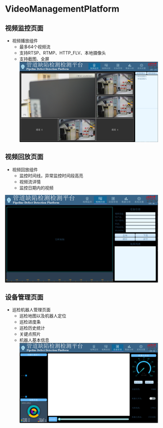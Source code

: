 # VideoManagementPlatform

## 视频监控页面

- 视频播放组件
	- 最多64个视频流
	- 支持RTSP、RTMP、HTTP_FLV、本地摄像头
	- 支持截图、全屏
![](./doc/img/1.png)


## 视频回放页面

- 视频回放组件
	- 监控时间线，异常监控时间段高亮
	- 视频流详情
	- 监控日期内的视频

![](./doc/img/2.png)

## 设备管理页面

- 巡检机器人管理页面
	- 巡检地图以及机器人定位
	- 巡检进度条
	- 巡检历史统计
	- 关键点照片
	- 机器人基本信息
![](./doc/img/3.png)